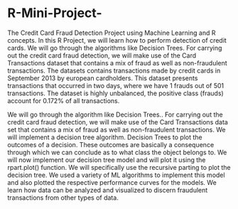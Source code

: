 # R-Mini-Project-

The Credit Card Fraud Detection Project using Machine Learning and R concepts. In this R Project, we will learn how to perform detection of credit cards. We will go through the algorithms like Decision Trees. For carrying out the credit card fraud detection, we will make use of the Card Transactions dataset that contains a mix of fraud as well as non-fraudulent transactions.
The datasets contains transactions made by credit cards in September 2013 by european cardholders. This dataset presents transactions that occurred in two days, where we have 1  frauds out of 501 transactions. The dataset is highly unbalanced, the positive class (frauds) account for 0.172% of all transactions.

We will go through the algorithm like Decision Trees.. For carrying out the credit card fraud detection, we will make use of the Card Transactions data set that contains a mix of fraud as well as non-fraudulent transactions.
         We will implement a decision tree algorithm. Decision Trees to plot the outcomes of a decision. These outcomes are basically a consequence through which we can conclude as to what class the object belongs to. We will now implement our decision tree model and will plot it using the rpart.plot() function. We will specifically use the recursive parting to plot the decision tree.
We used a variety of ML algorithms to implement this model and also plotted the respective performance curves for the models. We learn how data can be analyzed and visualized to discern fraudulent transactions from other types of data.
